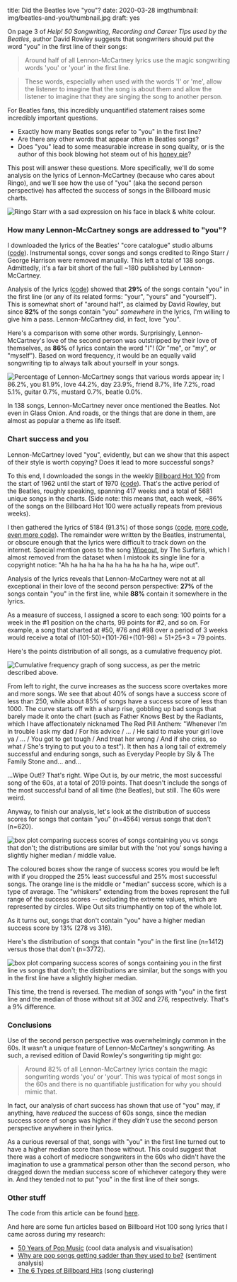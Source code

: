 title: Did the Beatles love "you"?
date: 2020-03-28
imgthumbnail: img/beatles-and-you/thumbnail.jpg
draft: yes

On page 3 of *Help! 50 Songwriting, Recording and Career Tips used by the Beatles*, author David Rowley suggests that songwriters should put the word "you" in the first line of their songs:

> Around half of all Lennon-McCartney lyrics use the magic songwriting words 'you' or 'your' in the first line.

> These words, especially when used with the words 'I' or 'me', allow the listener to imagine that the song is about them and allow the listener to imagine that they are singing the song to another person.

For Beatles fans, this incredibly unquantified statement raises some incredibly important questions.

* Exactly how many Beatles songs refer to "you" in the first line?
* Are there any other words that appear often in Beatles songs?
* Does "you" lead to some measurable increase in song quality, or is the author of this book blowing hot steam out of his [honey pie](https://www.youtube.com/watch?v=l-ekNlk5VDM)?

This post will answer these questions. More specifically, we'll do some analysis on the lyrics of Lennon-McCartney (because who cares about Ringo), and we'll see how the use of "you" (aka the second person perspective) has affected the success of songs in the Billboard music charts.

<img src="{{ url_for('static', filename='img/beatles-and-you/sad-ringo.jpeg') }}"
     alt="Ringo Starr with a sad expression on his face in black & white colour."
     class="centered">

### How many Lennon-McCartney songs are addressed to "you"?
I downloaded the lyrics of the Beatles' "core catalogue" studio albums ([code](https://github.com/Kevinpgalligan/BeatlesAndYou/blob/master/beatles_lyrics_scraper.py)). Instrumental songs, cover songs and songs credited to Ringo Starr / George Harrison were removed manually. This left a total of 138 songs. Admittedly, it's a fair bit short of the full ~180 published by Lennon-McCartney.

Analysis of the lyrics ([code](https://github.com/Kevinpgalligan/BeatlesAndYou/blob/master/lyrics_analysis.py)) showed that **29%** of the songs contain "you" in the first line (or any of its related forms: "your", "yours" and "yourself"). This is somewhat short of "around half", as claimed by David Rowley, but since **82%** of the songs contain "you" *somewhere* in the lyrics, I'm willing to give him a pass. Lennon-McCartney did, in fact, love "you".

Here's a comparison with some other words. Surprisingly, Lennon-McCartney's love of the second person was outstripped by their love of themselves, as **86%** of lyrics contain the word "I"! (Or "me", or "my", or "myself"). Based on word frequency, it would be an equally valid songwriting tip to always talk about yourself in your songs.

<img src="{{ url_for('static', filename='img/beatles-and-you/word-freq-beatles.png') }}"
     alt="Percentage of Lennon-McCartney songs that various words appear in; I 86.2%, you 81.9%, love 44.2%, day 23.9%, friend 8.7%, life 7.2%, road 5.1%, guitar 0.7%, mustard 0.7%, beatle 0.0%."
     class="centered">

In 138 songs, Lennon-McCartney never once mentioned the Beatles. Not even in Glass Onion. And roads, or the things that are done in them, are almost as popular a theme as life itself.

### Chart success and you
Lennon-McCartney loved "you", evidently, but can we show that this aspect of their style is worth copying? Does it lead to more successful songs?

To this end, I downloaded the songs in the weekly [Billboard Hot 100](https://en.wikipedia.org/wiki/Billboard_Hot_100) from the start of 1962 until the start of 1970 ([code](https://github.com/Kevinpgalligan/BeatlesAndYou/blob/master/chart_scrape.py)). That's the active period of the Beatles, roughly speaking, spanning 417 weeks and a total of 5681 unique songs in the charts. (Side note: this means that, each week, ~86% of the songs on the Billboard Hot 100 were actually repeats from previous weeks).

I then gathered the lyrics of 5184 (91.3%) of those songs ([code](https://github.com/Kevinpgalligan/BeatlesAndYou/blob/master/chart_lyrics_scrape.py), [more code](https://github.com/Kevinpgalligan/BeatlesAndYou/blob/master/google_lyrics_scrape.py), [even more code](https://github.com/Kevinpgalligan/BeatlesAndYou/blob/master/general_lyrics_scrape.py)). The remainder were written by the Beatles, instrumental, or obscure enough that the lyrics were difficult to track down on the internet. Special mention goes to the song [Wipeout](https://www.youtube.com/watch?v=p13yZAjhU0M), by The Surfaris, which I almost removed from the dataset when I mistook its single line for a copyright notice: "Ah ha ha ha ha ha ha ha ha ha ha ha, wipe out".

Analysis of the lyrics reveals that Lennon-McCartney were not at all exceptional in their love of the second person perspective: **27%** of the songs contain "you" in the first line, while **88%** contain it somewhere in the lyrics.

As a measure of success, I assigned a score to each song: 100 points for a week in the #1 position on the charts, 99 points for #2, and so on. For example, a song that charted at #50, #76 and #98 over a period of 3 weeks would receive a total of (101-50)+(101-76)+(101-98) = 51+25+3 = 79 points. 

Here's the points distribution of all songs, as a cumulative frequency plot.

<img src="{{ url_for('static', filename='img/beatles-and-you/success-scores-cumulative.png') }}"
     alt="Cumulative frequency graph of song success, as per the metric described above."
     class="centered">

From left to right, the curve increases as the success score overtakes more and more songs. We see that about 40% of songs have a success score of less than 250, while about 85% of songs have a success score of less than 1000. The curve starts off with a sharp rise, gobbling up bad songs that barely made it onto the chart (such as Father Knows Best by the Radiants, which I have affectionately nicknamed The Red Pill Anthem: "Whenever I'm in trouble I ask my dad / For his advice / ... / He said to make your girl love ya / ... / You got to get tough / And treat her wrong / And if she cries, so what / She's trying to put you to a test"). It then has a long tail of extremely successful and enduring songs, such as Everyday People by Sly & The Family Stone and... and...

...Wipe Out!? That's right. Wipe Out is, by our metric, the most successful song of the 60s, at a total of 2019 points. That doesn't include the songs of the most successful band of all time (the Beatles), but still. The 60s were weird.

Anyway, to finish our analysis, let's look at the distribution of success scores for songs that contain "you" (n=4564) versus songs that don't (n=620).

<img src="{{ url_for('static', filename='img/beatles-and-you/you-vs-notyou-boxplot.png') }}"
     alt="box plot comparing success scores of songs containing you vs songs that don't; the distributions are similar but with the 'not you' songs having a slightly higher median / middle value."
     class="centered">

The coloured boxes show the range of success scores you would be left with if you dropped the 25% least successful and 25% most successful songs. The orange line is the middle or "median" success score, which is a type of average. The "whiskers" extending from the boxes represent the full range of the success scores -- excluding the extreme values, which are represented by circles. Wipe Out sits triumphantly on top of the whole lot.

As it turns out, songs that don't contain "you" have a higher median success score by 13% (278 vs 316).

Here's the distribution of songs that contain "you" in the first line (n=1412) versus those that don't (n=3772).

<img src="{{ url_for('static', filename='img/beatles-and-you/youfirstline-vs-notyoufirstline-boxplot.png') }}"
     alt="box plot comparing success scores of songs containing you in the first line vs songs that don't; the distributions are similar, but the songs with you in the first line have a slightly higher median."
     class="centered">

This time, the trend is reversed. The median of songs with "you" in the first line and the median of those without sit at 302 and 276, respectively. That's a 9% difference.

### Conclusions
Use of the second person perspective was overwhelmingly common in the 60s. It wasn't a unique feature of Lennon-McCartney's songwriting. As such, a revised edition of David Rowley's songwriting tip might go:

> Around 82% of all Lennon-McCartney lyrics contain the magic songwriting words 'you' or 'your'. This was typical of most songs in the 60s and there is no quantifiable justification for why you should mimic that.

In fact, our analysis of chart success has shown that use of "you" may, if anything, have *reduced* the success of 60s songs, since the median success score of songs was higher if they *didn't* use the second person perspective anywhere in their lyrics.

As a curious reversal of that, songs with "you" in the first line turned out to have a higher median score than those without. This could suggest that there was a cohort of mediocre songwriters in the 60s who didn't have the imagination to use a grammatical person other than the second person, who dragged down the median success score of whichever category they were in. And they tended not to put "you" in the first line of their songs.

### Other stuff
The code from this article can be found [here](https://github.com/Kevinpgalligan/BeatlesAndYou).

And here are some fun articles based on Billboard Hot 100 song lyrics that I came across during my research:

* [50 Years of Pop Music](https://www.kaylinpavlik.com/50-years-of-pop-music/) (cool data analysis and visualisation)
* [Why are pop songs getting sadder than they used to be?](https://aeon.co/ideas/why-are-pop-songs-getting-sadder-than-they-used-to-be) (sentiment analysis)
* [The 6 Types of Billboard Hits](https://medium.com/@latenightfroyo/the-6-types-of-billboard-hits-e0cb2987abf) (song clustering)
